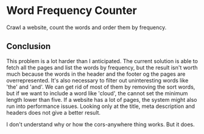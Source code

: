 # Word Frequency Counter

Crawl a website, count the words and order them by frequency.

## Conclusion

This problem is a lot harder than I anticipated. The current solution is able to fetch all the pages and list the words by frequency, but the result isn't worth much because the words in the header and the footer og the pages are overrepresented. It's also necessary to filter out uninteresting words like 'the' and 'and'. We can get rid of most of them by removing the sort words, but if we want to include a word like 'cloud', the cannot set the minimum length lower than five. If a website has a lot of pages, the system might also run into performance issues. Looking only at the title, meta description and headers does not give a better result.

I don't understand why or how the cors-anywhere thing works. But it does.
